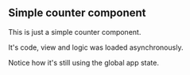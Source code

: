 ## Simple counter component

This is just a simple counter component.  

It's code, view and logic was loaded asynchronously.

Notice how it's still using the global app state.


